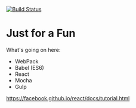[![Build Status](https://travis-ci.org/yowcow/webpack-app.svg?branch=master)](https://travis-ci.org/yowcow/webpack-app)

Just for a Fun
==============

What's going on here:

+ WebPack
+ Babel (ES6)
+ React
+ Mocha
+ Gulp

https://facebook.github.io/react/docs/tutorial.html
